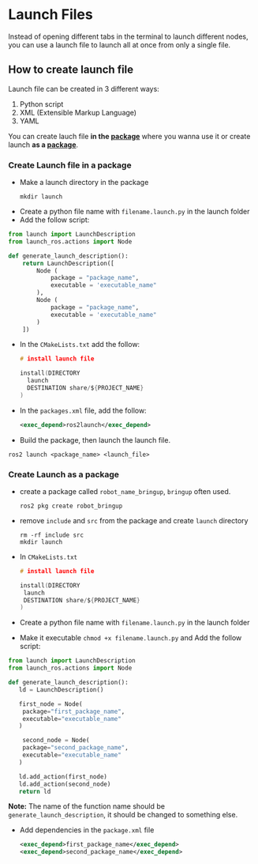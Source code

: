 # Launch Files

Instead of opening different tabs in the terminal to launch different nodes, you can use a launch file to launch all at once from only a single file.

## How to create launch file

Launch file can be created in 3 different ways:

1. Python script
2. XML (Extensible Markup Language)
3. YAML

You can create lauch file **in the <a href="#file">package</a>** where you wanna use it or create launch **as a <a href="#package">package</a>**.

### Create Launch file in a package
<div id="file"></div>

- Make a launch directory in the package
  ```
  mkdir launch
  ```
- Create a python file name with `filename.launch.py` in the launch folder
- Add the follow script:

```py
from launch import LaunchDescription
from launch_ros.actions import Node

def generate_launch_description():
    return LaunchDescription([
        Node (
            package = "package_name",
            executable = 'executable_name"
        ),
        Node (
            package = "package_name",
            executable = 'executable_name"
        )
    ])
```

- In the `CMakeLists.txt` add the follow:

  ```c
  # install launch file

  install(DIRECTORY
    launch
    DESTINATION share/${PROJECT_NAME}
  )
  ```

- In the `packages.xml` file, add the follow:
  ```xml
  <exec_depend>ros2launch</exec_depend>
  ```
- Build the package, then launch the launch file.

```
ros2 launch <package_name> <launch_file>
```

### Create Launch as a package
<div id="package"></div>

- create a package called `robot_name_bringup`, `bringup` often used.
  ```
  ros2 pkg create robot_bringup
  ```
- remove `include` and `src` from the package and create `launch` directory
  ```
  rm -rf include src
  mkdir launch
  ```
- In `CMakeLists.txt`

  ```c
  # install launch file

  install(DIRECTORY
   launch
   DESTINATION share/${PROJECT_NAME}
  )
  ```

- Create a python file name with `filename.launch.py` in the launch folder
- Make it executable `chmod +x filename.launch.py` and Add the follow script:

```py
from launch import LaunchDescription
from launch_ros.actions import Node

def generate_launch_description():
   ld = LaunchDescription()

   first_node = Node(
    package="first_package_name",
    executable="executable_name"
   )

    second_node = Node(
    package="second_package_name",
    executable="executable_name"
   )

   ld.add_action(first_node)
   ld.add_action(second_node)
   return ld
```

**Note:** The name of the function name should be `generate_launch_description`, it should be changed to something else.

- Add dependencies in the `package.xml` file
  ```xml
  <exec_depend>first_package_name</exec_depend>
  <exec_depend>second_package_name</exec_depend>
  ```


